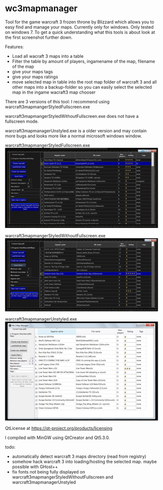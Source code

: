 wc3mapmanager
=============

Tool for the game warcraft 3 frozen throne by Blizzard which allows you to easy find and manage your maps. Currently only for windows. Only tested on windows 7.
To get a quick understanding what this tools is about look at the first screenshot further down.

Features:
  - Load all wacraft 3 maps into a table
  - Filter the table by amount of players, ingamename of the map, filename of the map
  - give your maps tags
  - give your maps ratings
  - move selected map in table into the root map folder of warcraft 3 and all other maps into a backup-folder so you can easily select the selected map in the ingame wacraft3 map chooser


There are 3 versions of this tool:
I recommend using warcraft3mapmangerStyledFullscreen.exe

warcraft3mapmangerStyledWithoutFullscreen.exe does not have a fullscreen mode.

warcraft3mapmanagerUnstyled.exe is a older version and may contain more bugs and looks more like a normal microsoft windows window.

warcraft3mapmangerStyledFullscreen.exe
![SORRY IMAGE WAS DELETED](https://github.com/JohannesBenzing/warcraft3mapmanager/blob/master/warcraft3mapmangerStyledFullscreen/warcraft3mapmangerStyledFullscreen.PNG)

warcraft3mapmangerStyledWithoutFullscreen.exe
![SORRY IMAGE WAS DELETED](https://raw.githubusercontent.com/JohannesBenzing/warcraft3mapmanager/master/warcraft3mapmangerStyledWithoutFullscreen/warcraft3mapmangerStyledWithoutFullscreen.PNG)

warcraft3mapmanagerUnstyled.exe
![SORRY IMAGE WAS DELETED](https://raw.githubusercontent.com/JohannesBenzing/warcraft3mapmanager/master/warcraft3mapmanagerUnstyled/warcraft3mapmanagerUnstyled.PNG)





QtLicense at https://qt-project.org/products/licensing

I compiled with MinGW using QtCreator and Qt5.3.0.

todo:
  - automatically detect warcraft 3 maps directory (read from registry)
  - somehow hack warcraft 3 into loading/hosting the selected map. maybe possible with GHost++ 
  - fix fonts not being fully displayed on warcraft3mapmangerStyledWithoutFullscreen and warcraft3mapmanagerUnstyled
